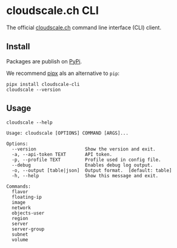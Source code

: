 # cloudscale.ch CLI

The official [cloudscale.ch](https://www.cloudscale.ch) command line interface (CLI) client.

## Install

Packages are publish on [PyPi](https://pypi.org/project/cloudscale-cli/).

We recommend [pipx](https://pipxproject.github.io/pipx/) als an alternative to `pip`:

~~~shell
pipx install cloudscale-cli
cloudscale --version
~~~

## Usage

~~~shell
cloudscale --help
~~~

~~~raw
Usage: cloudscale [OPTIONS] COMMAND [ARGS]...

Options:
  --version                  Show the version and exit.
  -a, --api-token TEXT       API token.
  -p, --profile TEXT         Profile used in config file.
  --debug                    Enables debug log output.
  -o, --output [table|json]  Output format.  [default: table]
  -h, --help                 Show this message and exit.

Commands:
  flavor
  floating-ip
  image
  network
  objects-user
  region
  server
  server-group
  subnet
  volume
~~~
